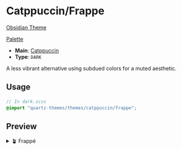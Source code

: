 # Catppuccin/Frappe

[Obsidian Theme](https://github.com/catppuccin/obsidian)

[Palette](https://catppuccin.com/palette)

- **Main**: [Catppuccin](../README.md)
- **Type**: `DARK`

A less vibrant alternative using subdued colors for a muted aesthetic.

## Usage

```scss
// In dark.scss
@import "quartz-themes/themes/catppuccin/frappe";
```

## Preview

<details>
<summary>🪴 Frappé</summary>
<img src="preview.png" alt="Preview of Frappe theme"/>
</details>
